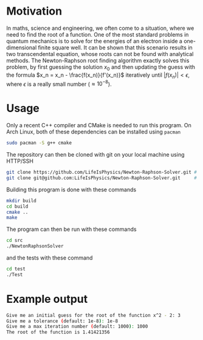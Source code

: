 # Motivation
In maths, science and engineering, we often come to a situation, where we need to find the root of a function.
One of the most standard problems in quantum mechanics is to solve for the energies of an electron 
inside a one-dimensional finite square well. It can be shown that this scenario results in two
transcendental equation, whose roots can not be found with analytical methods. The Newton-Raphson root finding
algorithm exactly solves this problem, by first guessing the solution $x_0$ and then updating the guess
with the formula $x_n = x_n - \frac{f(x_n)}{f'(x_n)}$ iteratively until $|f(x_n)| < \epsilon$, where 
$\epsilon$ is a really small number ($\approx 10^{-8}$).

# Usage
Only a recent C++ compiler and CMake is needed to run this program. On Arch Linux, both of these dependencies
can be installed using `pacman`
```bash
sudo pacman -S g++ cmake
```
The repository can then be cloned with git on your local machine using HTTP/SSH
```bash
git clone https://github.com/LifeIsPhysics/Newton-Raphson-Solver.git # HTTP OR
git clone git@github.com:LifeIsPhysics/Newton-Raphson-Solver.git     # SSH
```
Building this program is done with these commands
```bash
mkdir build
cd build
cmake ..
make
```
The program can then be run with these commands
```bash
cd src
./NewtonRaphsonSolver
```
and the tests with these command
```bash
cd test
./Test
```

# Example output
```bash
Give me an initial guess for the root of the function x^2 - 2: 3
Give me a tolerance (default: 1e-8): 1e-8
Give me a max iteration number (default: 1000): 1000
The root of the function is 1.41421356
```
